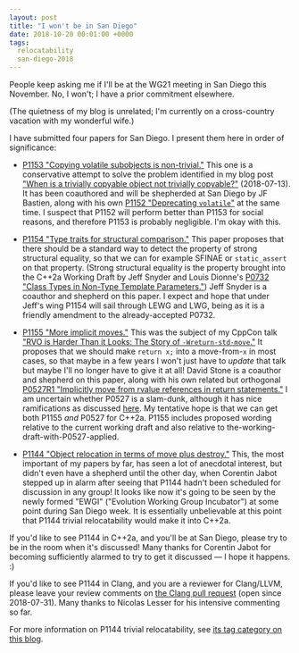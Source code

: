 ```yaml
---
layout: post
title: "I won't be in San Diego"
date: 2018-10-20 00:01:00 +0000
tags:
  relocatability
  san-diego-2018
---
```


People keep asking me if I'll be at the WG21 meeting in San Diego this November.
No, I won't; I have a prior commitment elsewhere.

(The quietness of my blog is unrelated; I'm currently on a cross-country vacation
with my wonderful wife.)

I have submitted four papers for San Diego. I present them here in order of significance:

- [P1153 "Copying volatile subobjects is non-trivial."](http://www.open-std.org/jtc1/sc22/wg21/docs/papers/2018/p1153r0.html)
This one is a conservative attempt to solve the problem identified in my blog post
["When is a trivially copyable object not trivially
copyable?"](https://quuxplusone.github.io/blog/2018/07/13/trivially-copyable-corner-cases/) (2018-07-13).
It has been coauthored and will be shepherded at San Diego by JF Bastien, along with his own
[P1152 "Deprecating `volatile`"](http://www.open-std.org/jtc1/sc22/wg21/docs/papers/2018/p1152r0.html)
at the same time. I suspect that P1152 will perform better than P1153 for social reasons,
and therefore P1153 is probably negligible. I'm okay with this.

- [P1154 "Type traits for structural comparison."](http://www.open-std.org/jtc1/sc22/wg21/docs/papers/2018/p1154r0.html)
This paper proposes that there should be a standard way to detect the property of
strong structural equality, so that we can for example SFINAE or `static_assert` on that property.
(Strong structural equality is the property brought into the C++2a Working Draft by Jeff Snyder and
Louis Dionne's [P0732 "Class Types in Non-Type Template Parameters."](http://www.open-std.org/jtc1/sc22/wg21/docs/papers/2018/p0732r2.pdf))
Jeff Snyder is a coauthor and shepherd on this paper. I expect and hope that under Jeff's wing
P1154 will sail through LEWG and LWG, being as it is a friendly amendment to the already-accepted P0732.

- [P1155 "More implicit moves."](http://www.open-std.org/jtc1/sc22/wg21/docs/papers/2018/p1155r0.html)
This was the subject of my CppCon talk ["RVO is Harder Than it Looks: The Story of
`-Wreturn-std-move`."](https://cppcon2018.sched.com/event/FnL2/rvo-is-harder-than-it-looks-the-story-of-wreturn-std-move)
It proposes that we should make `return x;` into a move-from-`x` in most cases, so that maybe in a few years
I won't just have to _update_ that talk but maybe I'll no longer have to give it at all!
David Stone is a coauthor and shepherd on this paper, along with his own related but orthogonal
[P0527R1 "Implicitly move from rvalue references in return statements."](http://www.open-std.org/jtc1/sc22/wg21/docs/papers/2018/p0527r1.html)
I am uncertain whether P0527 is a slam-dunk, although it has nice ramifications as discussed
[here](https://quuxplusone.github.io/blog/2018/09/25/perfect-backwarding/#but-it-occurs-to-me-that-we-can).
My tentative hope is that we can get both P1155 _and_ P0527 for C++2a. P1155 includes proposed wording
relative to the current working draft and also relative to the-working-draft-with-P0527-applied.

- [P1144 "Object relocation in terms of move plus destroy."](http://www.open-std.org/jtc1/sc22/wg21/docs/papers/2018/p1144r0.html)
This, the most important of my papers by far, has seen a lot of
anecdotal interest, but didn't even have a shepherd until the other day, when Corentin Jabot stepped up
in alarm after seeing that P1144 hadn't been scheduled for discussion in any group!
It looks like now it's going to be seen by the newly formed "EWGI" ("Evolution Working Group Incubator")
at some point during San Diego week. It is essentially unbelievable at this point that P1144 trivial
relocatability would make it into C++2a.

If you'd like to see P1144 in C++2a, and you'll be at San Diego, please try to be in
the room when it's discussed! Many thanks for Corentin Jabot for becoming sufficiently alarmed to
try to get it discussed — I hope it happens. :)

If you'd like to see P1144 in Clang, and you are a reviewer for Clang/LLVM, please leave your review comments on
[the Clang pull request](https://reviews.llvm.org/D50119) (open since 2018-07-31).  Many thanks to Nicolas Lesser
for his intensive commenting so far.

For more information on P1144 trivial relocatability, see
[its tag category on this blog](https://quuxplusone.github.io/blog/tags/#relocatability).
